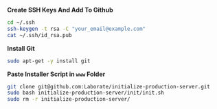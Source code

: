 **Create SSH Keys And Add To Github**
```bash
cd ~/.ssh
ssh-keygen -t rsa -C "your_email@example.com"
cat ~/.ssh/id_rsa.pub
```

**Install Git**
```bash
sudo apt-get -y install git
```


**Paste Installer Script in ```www``` Folder**
```bash
git clone git@github.com:Laborate/initialize-production-server.git
sudo bash initialize-production-server/init/init.sh
sudo rm -r initialize-production-server/
```
